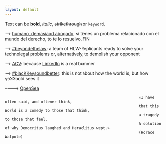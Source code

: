 ```yaml
---
layout: default
---
```


Text can be **bold**, _italic_, ~~strikethrough~~ or `keyword`.

--> [humano, demasiaod abogado](https://www.manuelastillero.com), si tienes un problema relacionado con el mundo del derecho, to te lo resuelvo. FIN

--> [#beyondethelaw](https://www.hololawn.io): a team of HLW-Replicants ready to solve your technolegal problems or, alternatively, to demolish your opponent

--> [ACV](https://read.cv/mastillerof): because [LinkedIn](https://www.linkedin.com/in/manuelastillero) is a real bummer

--> [#blacKKeysoundbetter](https://www.youtube.com/@blackkeysoundbetter): this is not about how the world is, but how γɘꓘꓘɔɒld sees it

----> [OpenSea](https://opensea.io/21213KK525)

                                                                «I have often said, and oftener think,
                                                                that this World is a comedy to those that think,
                                                                a tragedy to those that feel.
                                                                A solution of why Democritus laughed and Heraclitus wept.»
                                                                (Horace Walpole)
